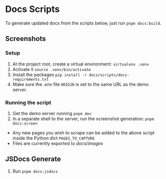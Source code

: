 # Docs Scripts

To generate updated docs from the scripts below, just run `pnpm docs:build`.

## Screenshots

### Setup

1. At the project root, create a virtual environment: `virtualenv .venv`
2. Activate it `source .venv/bin/activate`
3. Install the packages `pip install -r docs/scripts/docs-requirements.txt`
4. Make sure the _.env_ file `ORIGIN` is set to the same URL as the demo server.

### Running the script

1. Get the demo server running `pnpm dev`
2. In a separate shell to the server, run the screenshot generation: `pnpm docs:screen`

- Any new pages you wish to scrape can be added to the above script inside the Python dict `PAGES_TO_CAPTURE`
- Files are currently exported to _docs/images_

## JSDocs Generate

1. Run `pnpm docs:jsdocs`
